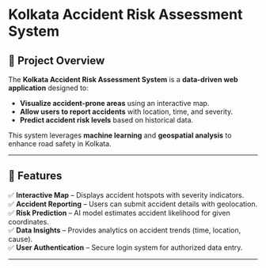 # Kolkata Accident Risk Assessment System

## 🚀 Project Overview  
The **Kolkata Accident Risk Assessment System** is a **data-driven web application** designed to:  
- **Visualize accident-prone areas** using an interactive map.  
- **Allow users to report accidents** with location, time, and severity.  
- **Predict accident risk levels** based on historical data.  

This system leverages **machine learning** and **geospatial analysis** to enhance road safety in Kolkata.

---

## 📌 Features  
✅ **Interactive Map** – Displays accident hotspots with severity indicators.  
✅ **Accident Reporting** – Users can submit accident details with geolocation.  
✅ **Risk Prediction** – AI model estimates accident likelihood for given coordinates.  
✅ **Data Insights** – Provides analytics on accident trends (time, location, cause).  
✅ **User Authentication** – Secure login system for authorized data entry.  

---
